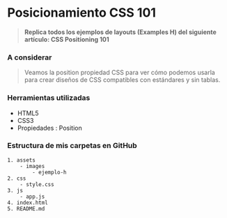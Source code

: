 # Posicionamiento CSS 101 #

> __Replica todos los ejemplos de layouts (Examples H) del siguiente artículo: CSS Positioning 101__


### A considerar ###

> Veamos la position propiedad CSS para ver cómo podemos usarla para crear diseños de CSS compatibles con estándares y sin tablas.


### Herramientas utilizadas ###

- HTML5
- CSS3
- Propiedades : Position

### Estructura de mis carpetas en GitHub ###
```Ejemplo H
1. assets
    - images
        - ejemplo-h
2. css
    - style.css
3. js
    - app.js
4. index.html
5. README.md
```